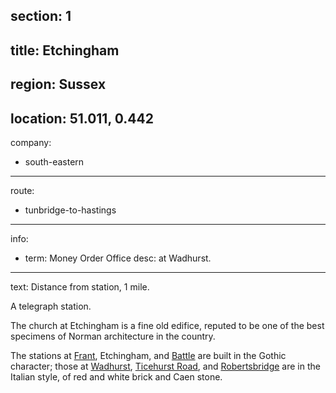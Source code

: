 section: 1
----
title: Etchingham
----
region: Sussex
----
location: 51.011, 0.442
----
company:
- south-eastern
----
route:
- tunbridge-to-hastings
----
info:
- term: Money Order Office
  desc: at Wadhurst.
----
text: Distance from station, 1 mile.

A telegraph station.

The church at Etchingham is a fine old edifice, reputed to be one of the best specimens of Norman architecture in the country.

The stations at [Frant](/stations/frant), Etchingham, and [Battle](/stations/battle) are built in the Gothic character; those at [Wadhurst](/stations/wadhurst), [Ticehurst Road](/stations/ticehurst-road), and [Robertsbridge](/stations/robertsbridge) are in the Italian style, of red and white brick and Caen stone.
